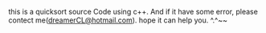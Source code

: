 this is a quicksort source Code using c++.
And if it have some error, please contect me(dreamerCL@hotmail.com).
hope it can help you. ^.^~~
